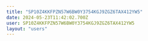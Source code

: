 ```yaml
---
title: "SP10Z4KKFPZN57W6BW0Y3754KGJ9ZGZ6TAX412YW5"
date: 2024-05-23T11:42:02.700Z
user: SP10Z4KKFPZN57W6BW0Y3754KGJ9ZGZ6TAX412YW5
layout: "users"
---
```

    